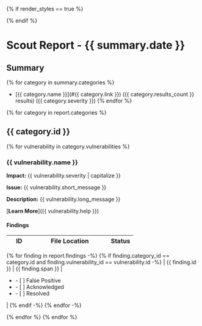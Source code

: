 {% if render_styles == true %}

<style>
  .markdown-body table {
    min-width: 100%;
    width: 100%;
    display: table;
  }
  thead {
    min-width: 100%;
    width: 100%;
  }
  th {
    min-width: 60%;
    width: 60%;
  }
  th:last-child {
    min-width: 20%;
    width: 20%;
  }
  th:first-child {
    min-width: 20%;
    width: 20%;
  }
</style>

{% endif %}

# Scout Report - {{ summary.date }}

## Summary

{% for category in summary.categories %}

- [{{ category.name }}](#{{ category.link }}) ({{ category.results_count }} results) ({{ category.severity }})
  {% endfor %}

{% for category in report.categories %}

## {{ category.id }}

{% for vulnerability in category.vulnerabilities %}

### {{ vulnerability.name }}

**Impact:** {{ vulnerability.severity | capitalize }}

**Issue:** {{ vulnerability.short_message }}

**Description:** {{ vulnerability.long_message }}

[**Learn More**]({{ vulnerability.help }})

#### Findings

| ID  | File Location | Status |
| --- | ------------- | ------ |
{% for finding in report.findings -%}
{% if finding.category_id == category.id and finding.vulnerability_id == vulnerability.id -%}
| {{ finding.id }} | {{ finding.span }} | <ul><li>- [ ] False Positive </li><li>- [ ] Acknowledged</li><li>- [ ] Resolved</li></ul> |
{% endif -%}
{% endfor -%}

{% endfor %}
{% endfor %}
